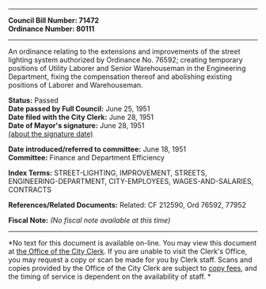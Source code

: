 * * * * *  
  
**Council Bill Number: [](#h0)[](#h2)71472**   
**Ordinance Number: 80111**  
  
* * * * *  
  
An ordinance relating to the extensions and improvements of the street lighting system authorized by Ordinance No. 76592; creating temporary positions of Utility Laborer and Senior Warehouseman in the Engineering Department, fixing the compensation thereof and abolishing existing positions of Laborer and Warehouseman.  
  
**Status:** Passed   
**Date passed by Full Council:** June 25, 1951   
**Date filed with the City Clerk:** June 28, 1951   
**Date of Mayor's signature:** June 28, 1951   
[(about the signature date)](/~public/approvaldate.htm)   
  
  
**Date introduced/referred to committee:** June 18, 1951   
**Committee:** Finance and Department Efficiency   
  
**Index Terms:** STREET-LIGHTING, IMPROVEMENT, STREETS, ENGINEERING-DEPARTMENT, CITY-EMPLOYEES, WAGES-AND-SALARIES, CONTRACTS  
  
**References/Related Documents:** Related: CF 212590, Ord 76592, 77952  
  
**Fiscal Note:** *(No fiscal note available at this time)*  
  
* * * * *  
  
*No text for this document is available on-line. You may view this document at [the Office of the City Clerk](http://www.seattle.gov/leg/clerk/contactUs.htm). If you are unable to visit the Clerk's Office, you may request a copy or scan be made for you by Clerk staff. Scans and copies provided by the Office of the City Clerk are subject to [copy fees](http://clerk.seattle.gov/~public/clerkfees.htm), and the timing of service is dependent on the availability of staff. *  
  
  
